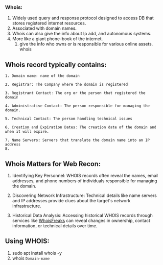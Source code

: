 ### Whois:
1. Widely used query and response protocol designed to access DB that stores registered internet resources.
2. Associated with domain names.
3. Whois can also give the info about Ip add, and autonomous systems.
4. More like a giant phone-book of the internet.
	1. give the info who owns or is responsible for various online assets.
	whois <domain-name>	

## Whois record typically contains:

	1. Domain name: name of the domain
	
	2. Registrar: The Company where the domain is registered
	
	3. Registrant Contact: The org or the person that registered the domain
	
	4. Administrative Contact: The person responsible for managing the domain.
	
	5. Technical Contact: The person handling technical issues 
	
	6. Creation and Expiration Dates: The creation date of the domain and when it will expire.
	
	7. Name Servers: Servers that translate the domain name into an IP address
	8. 
## Whois Matters for Web Recon:

1. Identifying Key Personnel: WHOIS records often reveal the names, email addresses, and phone numbers of individuals responsible for managing the domain.

2. Discovering Network Infrastructure: Technical details like name servers and IP addresses provide clues about the target's network infrastructure.

3. Historical Data Analysis: Accessing historical WHOIS records through services like [WhoisFreaks](https://whoisfreaks.com/) can reveal changes in ownership, contact information, or technical details over time.


## Using WHOIS:

 1. sudo apt install whois -y
 2. whois `Domain-name`




